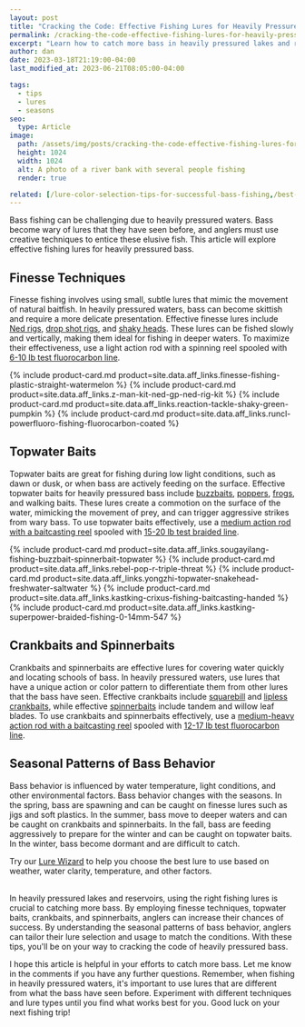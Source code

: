 ```yaml
---
layout: post
title: "Cracking the Code: Effective Fishing Lures for Heavily Pressured Bass"
permalink: /cracking-the-code-effective-fishing-lures-for-heavily-pressured-bass
excerpt: "Learn how to catch more bass in heavily pressured lakes and reservoirs with these proven fishing lure tactics. From finesse techniques to topwater baits, our comprehensive guide has got you covered."
author: dan
date: 2023-03-18T21:19:00-04:00
last_modified_at: 2023-06-21T08:05:00-04:00

tags:
  - tips
  - lures
  - seasons
seo:
  type: Article
image:
  path: /assets/img/posts/cracking-the-code-effective-fishing-lures-for-heavily-pressured-bass/a_photo_of_a_river_bank_with_several_people_fishing__2528db0b-3930-48ec-ad83-ea92435f3e4f.png
  height: 1024
  width: 1024
  alt: A photo of a river bank with several people fishing
  render: true

related: [/lure-color-selection-tips-for-successful-bass-fishing,/best-time-to-go-bass-fishing,/bass-fishing-in-spring/,]
---
```


Bass fishing can be challenging due to heavily pressured waters. Bass become wary of lures that they have seen before, and anglers must use creative techniques to entice these elusive fish. This article will explore effective fishing lures for heavily pressured bass.

## Finesse Techniques
Finesse fishing involves using small, subtle lures that mimic the movement of natural baitfish. In heavily pressured waters, bass can become skittish and require a more delicate presentation. Effective finesse lures include
<a href="{{ site.data.aff_links.z-man-kit-ned-gp-ned-rig-kit.text-link }}" target="_blank">Ned rigs</a>,
<a href="{{ site.data.aff_links.finesse-fishing-plastic-straight-watermelon.text-link }}" target="_blank">drop shot rigs</a>,
and <a href="{{ site.data.aff_links.reaction-tackle-shaky-green-pumpkin.text-link }}" target="_blank">shaky heads</a>. These lures can be fished slowly and vertically, making them ideal for fishing in deeper waters. To maximize their effectiveness, use a light action rod with a spinning reel spooled with
<a href="{{ site.data.aff_links.runcl-powerfluoro-fishing-fluorocarbon-coated.text-link }}" target="_blank">6-10 lb test fluorocarbon line</a>.


{% include product-card.md product=site.data.aff_links.finesse-fishing-plastic-straight-watermelon %}
{% include product-card.md product=site.data.aff_links.z-man-kit-ned-gp-ned-rig-kit %}
{% include product-card.md product=site.data.aff_links.reaction-tackle-shaky-green-pumpkin %}
{% include product-card.md product=site.data.aff_links.runcl-powerfluoro-fishing-fluorocarbon-coated %}

## Topwater Baits
Topwater baits are great for fishing during low light conditions, such as dawn or dusk, or when bass are actively feeding on the surface. Effective topwater baits for heavily pressured bass include
<a href="{{ site.data.aff_links.sougayilang-fishing-buzzbait-spinnerbait-topwater.text-link }}" target="_blank">buzzbaits</a>,
<a href="{{ site.data.aff_links.rebel-pop-r-triple-threat.text-link }}" target="_blank">poppers</a>,
<a href="{{ site.data.aff_links.yongzhi-topwater-snakehead-freshwater-saltwater.text-link }}" target="_blank">frogs</a>,
and walking baits. These lures create a commotion on the surface of the water, mimicking the movement of prey, and can trigger aggressive strikes from wary bass. To use topwater baits effectively, use a
<a href="{{ site.data.aff_links.kastking-crixus-fishing-baitcasting-handed.text-link }}" target="_blank">medium action rod with a baitcasting reel</a>
spooled with <a href="{{ site.data.aff_links.kastking-superpower-braided-fishing-0-14mm-547.text-link }}" target="_blank">15-20 lb test braided line</a>.


{% include product-card.md product=site.data.aff_links.sougayilang-fishing-buzzbait-spinnerbait-topwater %}
{% include product-card.md product=site.data.aff_links.rebel-pop-r-triple-threat %}
{% include product-card.md product=site.data.aff_links.yongzhi-topwater-snakehead-freshwater-saltwater %}
{% include product-card.md product=site.data.aff_links.kastking-crixus-fishing-baitcasting-handed %}
{% include product-card.md product=site.data.aff_links.kastking-superpower-braided-fishing-0-14mm-547 %}

## Crankbaits and Spinnerbaits
Crankbaits and spinnerbaits are effective lures for covering water quickly and locating schools of bass. In heavily pressured waters, use lures that have a unique action or color pattern to differentiate them from other lures that the bass have seen. Effective crankbaits include [squarebill](https://www.amazon.com/dp/B08X6BWH8V?_encoding=UTF8&psc=1&linkCode=ll1&tag=afishingaddict-20&linkId=805e41459807dedfb680e4fef9721f56&language=en_US&ref_=as_li_ss_tl) and [lipless crankbaits](https://www.amazon.com/dp/B095LNQ5NW?_encoding=UTF8&psc=1&linkCode=ll1&tag=afishingaddict-20&linkId=1a37aa92d697a426713d1108f8d3d541&language=en_US&ref_=as_li_ss_tl), while effective [spinnerbaits](https://www.amazon.com/dp/B08TG7BMDQ?&linkCode=ll1&tag=afishingaddict-20&linkId=f0ca0e1474409ffed689a3e01b6d9e11&language=en_US&ref_=as_li_ss_tl) include tandem and willow leaf blades. To use crankbaits and spinnerbaits effectively, use a [medium-heavy action rod with a baitcasting reel](https://www.amazon.com/dp/B07XPV6DB1?_encoding=UTF8&psc=1&linkCode=ll1&tag=afishingaddict-20&linkId=4d9af579231b53461cf19d0f0d3dc263&language=en_US&ref_=as_li_ss_tl) spooled with [12-17 lb test fluorocarbon line](https://www.amazon.com/dp/B003HAITNA?_encoding=UTF8&psc=1&linkCode=ll1&tag=afishingaddict-20&linkId=81330b9097ff80765970da2b4ff9434e&language=en_US&ref_=as_li_ss_tl).

## Seasonal Patterns of Bass Behavior
Bass behavior is influenced by water temperature, light conditions, and other environmental factors. Bass behavior changes with the seasons. In the spring, bass are spawning and can be caught on finesse lures such as jigs and soft plastics. In the summer, bass move to deeper waters and can be caught on crankbaits and spinnerbaits. In the fall, bass are feeding aggressively to prepare for the winter and can be caught on topwater baits. In the winter, bass become dormant and are difficult to catch.

Try our [Lure Wizard](/tools/lure-wizard/) to help you choose the best lure to use based on weather, water clarity, temperature, and other factors.

<br/>
In heavily pressured lakes and reservoirs, using the right fishing lures is crucial to catching more bass. By employing finesse techniques, topwater baits, crankbaits, and spinnerbaits, anglers can increase their chances of success. By understanding the seasonal patterns of bass behavior, anglers can tailor their lure selection and usage to match the conditions. With these tips, you'll be on your way to cracking the code of heavily pressured bass.

I hope this article is helpful in your efforts to catch more bass. Let me know in the comments if you have any further questions. Remember, when fishing in heavily pressured waters, it's important to use lures that are different from what the bass have seen before. Experiment with different techniques and lure types until you find what works best for you. Good luck on your next fishing trip!
